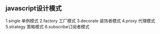 ## javascript设计模式
1.single   单例模式
2.factory  工厂模式
3.decorate 装饰者模式
4.proxy    代理模式
5.strategy 策略模式
6.subscribe订阅者模式
